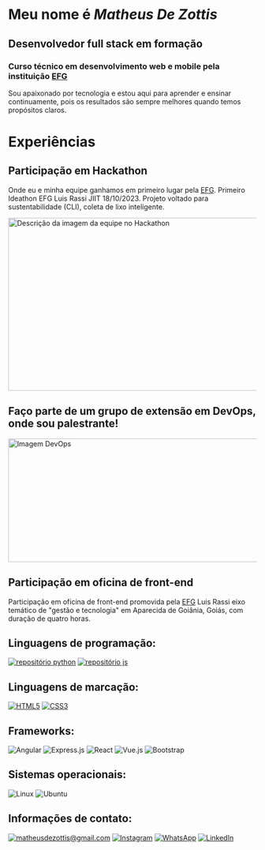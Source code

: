 # Meu nome é *Matheus De Zottis*

## Desenvolvedor full stack em formação

### Curso técnico em desenvolvimento web e mobile pela instituição [EFG](https://efg.org.br/)

Sou apaixonado por tecnologia e estou aqui para aprender e ensinar continuamente, pois os resultados são sempre melhores quando temos propósitos claros.

# **Experiências**

## **Participação em Hackathon**

Onde eu e minha equipe ganhamos em primeiro lugar pela [EFG](https://efg.org.br/). Primeiro Ideathon EFG Luis Rassi JIIT 18/10/2023. Projeto voltado para sustentabilidade (CLI), coleta de lixo inteligente.

<img src="https://lh3.googleusercontent.com/pw/AP1GczP2x6z2pb8d3or_qJa7IPqRK1wLwin9Q08Jc_1_G2SiApWDaHeUdDLvY3LS4bWDi9Dej3ld_BY_BfZI9SiB5D5saRAvD2VDok4upZuAlJFkj5gbsmOrknTX7y42pN0SGBjxjH5mhA1NdowU-ohk_4tt=w823-h620-s-no-gm?authuser=0" alt="Descrição da imagem da equipe no Hackathon" width="600px" height="350px">

## **Faço parte de um grupo de extensão em DevOps, onde sou palestrante!**

<img src="https://cdn.shortpixel.ai/client/to_auto,q_glossy,ret_img,w_1366/https://4linux.com.br/wp-content/uploads/2020/08/o-que-e-devops.jpg" alt="Imagem DevOps" width="600px" height="250px">

## **Participação em oficina de front-end**

Participação em oficina de front-end promovida pela [EFG](https://efg.org.br/) Luis Rassi eixo temático de "gestão e tecnologia" em Aparecida de Goiânia, Goiás, com duração de quatro horas.

## **Linguagens de programação:**

[![repositório python](https://img.shields.io/badge/Python-14354C?style=for-the-badge&logo=python&logoColor=white)](https://github.com/MatheusDeZottis/PYTHON.git)
[![repositório js](https://img.shields.io/badge/JavaScript-F7DF1E?style=for-the-badge&logo=javascript&logoColor=black)](https://github.com/MatheusDeZottis/java-Script.git)

## **Linguagens de marcação:**

[![HTML5](https://img.shields.io/badge/HTML5-E34F26?style=for-the-badge&logo=html5&logoColor=white)](https://github.com/MatheusDeZottis/HTML5-E-CSS3.git)
[![CSS3](https://img.shields.io/badge/CSS3-1572B6?style=for-the-badge&logo=css3&logoColor=white)](https://github.com/MatheusDeZottis/HTML5-E-CSS3.git)

## **Frameworks:**

![Angular](https://img.shields.io/badge/Angular-DD0031?style=for-the-badge&logo=angular&logoColor=white)
![Express.js](https://img.shields.io/badge/Express.js-404D59?style=for-the-badge)
![React](https://img.shields.io/badge/React-20232A?style=for-the-badge&logo=react&logoColor=61DAFB)
![Vue.js](https://img.shields.io/badge/Vue.js-35495E?style=for-the-badge&logo=vue.js&logoColor=4FC08D)
![Bootstrap](https://img.shields.io/badge/Bootstrap-563D7C?style=for-the-badge&logo=bootstrap&logoColor=white)

## **Sistemas operacionais:**

![Linux](https://img.shields.io/badge/Linux-FCC624?style=for-the-badge&logo=linux&logoColor=black)
![Ubuntu](https://img.shields.io/badge/Ubuntu-E95420?style=for-the-badge&logo=ubuntu&logoColor=white)

## **Informações de contato:**

[![matheusdezottis@gmail.com](https://img.shields.io/badge/Gmail-D14836?style=for-the-badge&logo=gmail&logoColor=white)](mailto:matheusdezottis@gmail.com)
[![Instagram](https://img.shields.io/badge/Instagram-E4405F?style=for-the-badge&logo=instagram&logoColor=white)](https://www.instagram.com/matheus_de_zottis_)
[![WhatsApp](https://img.shields.io/badge/WhatsApp-25D366?style=for-the-badge&logo=whatsapp&logoColor=white)](https://wa.me/message/F4XWMHTVMDC2H1)
[![LinkedIn](https://img.shields.io/badge/LinkedIn-0077B5?style=for-the-badge&logo=linkedin&logoColor=white)](https://www.linkedin.com/in/matheus-de-zottis-5635a6294)

